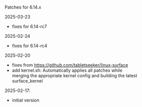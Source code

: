 Patches for 6.14.x

2025-03-23
- fixes for 6.14-rc7

2025-02-24
- fixes for 6.14-rc4

2025-02-20
- fixes from https://github.com/tabletseeker/linux-surface
- add kernel.sh: Automatically applies all patches while  
  merging the appropriate kernel config and building the latest surface_kernel

2025-02-17:
- initial version
